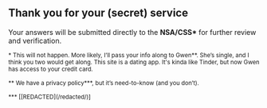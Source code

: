 ## Thank you for your (secret) service

Your answers will be
submitted directly to the **NSA/CSS\***
for further review and verification.

<p><small>
* This will not happen.
More likely,
I’ll pass your info along to Gwen**.
She’s single,
and I think you two would get along.
This site is a dating app.
It's kinda like Tinder,
but now Gwen has access to your credit card.
</small></p>

<p><small>
** We have a privacy policy***,
but it’s need-to-know
(and you don’t).
</small></p>

<p><small>*** [[REDACTED](/redacted/)]</small></p>
